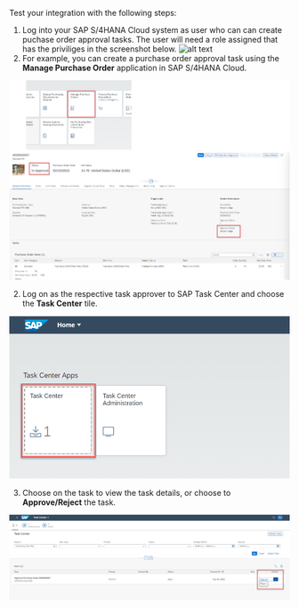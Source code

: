 Test your integration with the following steps:

1. Log into your SAP S/4HANA Cloud system as user who can can create puchase order approval tasks. The user will need a role assigned that has the priviliges in the screenshot below.
![alt text](images/taskcreatorrightspng) 
3. For example, you can create a purchase order approval task using the **Manage Purchase Order** application in SAP S/4HANA Cloud.

![alt text](images/38.png)

2. Log on as the respective task approver to SAP Task Center and choose the **Task Center** tile.

![alt text](images/39.png)

3. Choose on the task to view the task details, or choose to **Approve/Reject** the task.

![alt text](images/40.png)
